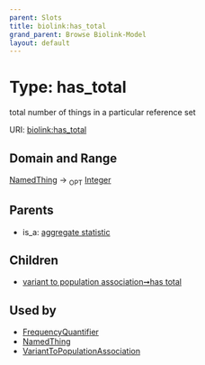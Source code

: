 ```yaml
---
parent: Slots
title: biolink:has_total
grand_parent: Browse Biolink-Model
layout: default
---
```


# Type: has_total


total number of things in a particular reference set

URI: [biolink:has_total](https://w3id.org/biolink/vocab/has_total)

## Domain and Range

[NamedThing](NamedThing.md) ->  <sub>OPT</sub> [Integer](types/Integer.md)

## Parents

 *  is_a: [aggregate statistic](aggregate_statistic.md)

## Children

 *  [variant to population association➞has total](variant_to_population_association_has_total.md)

## Used by

 * [FrequencyQuantifier](FrequencyQuantifier.md)
 * [NamedThing](NamedThing.md)
 * [VariantToPopulationAssociation](VariantToPopulationAssociation.md)
